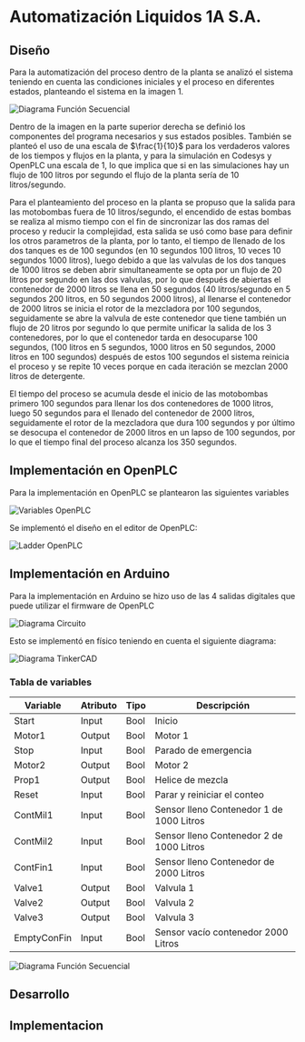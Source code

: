 # Automatización Liquidos 1A S.A.
## Diseño
Para la automatización del proceso dentro de la planta se analizó el sistema teniendo en cuenta las condiciones iniciales y el proceso en diferentes estados, planteando el sistema en la imagen 1.

![Diagrama Función Secuencial](analisis.jpg)

Dentro de la imagen en la parte superior derecha se definió los componentes del programa necesarios y sus estados posibles. También se planteó el uso de una escala de $\frac{1}{10}$ para los verdaderos valores de los tiempos y flujos en la planta, y para la simulación en Codesys y OpenPLC una escala de 1, lo que implica que si en las simulaciones hay un flujo de 100 litros por segundo el flujo de la planta sería de 10 litros/segundo.

Para el planteamiento del proceso en la planta se propuso que la salida para las motobombas fuera de 10 litros/segundo, el encendido de estas bombas se realiza al mismo tiempo con el fin de sincronizar las dos ramas del proceso y reducir la complejidad, esta salida se usó como base para definir los otros parametros de la planta, por lo tanto, el tiempo de llenado de los dos tanques es de 100 segundos (en 10 segundos 100 litros, 10 veces 10 segundos 1000 litros), luego debido a que las valvulas de los dos tanques de 1000 litros se deben abrir simultaneamente se opta por un flujo de 20 litros por segundo en las dos valvulas, por lo que después de abiertas el contenedor de 2000 litros se llena en 50 segundos (40 litros/segundo en 5 segundos 200 litros, en 50 segundos 2000 litros), al llenarse el contenedor de 2000 litros se inicia el rotor de la mezcladora por 100 segundos, seguidamente se abre la valvula de este contenedor que tiene también un flujo de 20 litros por segundo lo que permite unificar la salida de los 3 contenedores, por lo que el contenedor tarda en desocuparse 100 segundos, (100 litros en 5 segundos, 1000 litros en 50 segundos, 2000 litros en 100 segundos) después de estos 100 segundos el sistema reinicia el proceso y se repite 10 veces porque en cada iteración se mezclan 2000 litros de detergente.

El tiempo del proceso se acumula desde el inicio de las motobombas primero 100 segundos para llenar los dos contenedores de 1000 litros, luego 50 segundos para el llenado del contenedor de 2000 litros, seguidamente el rotor de la mezcladora que dura 100 segundos y por último se desocupa el contenedor de 2000 litros en un lapso de 100 segundos, por lo que el tiempo final del proceso alcanza los 350 segundos.

## Implementación en OpenPLC

Para la implementación en OpenPLC se plantearon las siguientes variables 

![Variables OpenPLC](VarsOpenPLC.jpeg)

Se implementó el diseño en el editor de OpenPLC:

![Ladder OpenPLC](Ladder_Prototipo_Arduino_page-0001.jpg)

## Implementación en Arduino

Para la implementación en Arduino se hizo uso de las 4 salidas digitales que puede utilizar el firmware de OpenPLC 

![Diagrama Circuito](Prototipo%20Arduino%20Dise%C3%B1o%20Circuito%20Electrico_page-0001.jpg)

Esto se implementó en físico teniendo en cuenta el siguiente diagrama: 

![Diagrama TinkerCAD](arduinoTinker.jpeg)

### Tabla de variables
| Variable    | Atributo | Tipo | Descripción                              |
| ----------- | -------- | ---- | ---------------------------------------- |
| Start       | Input    | Bool | Inicio                                   |
| Motor1      | Output   | Bool | Motor 1                                  |
| Stop        | Input    | Bool | Parado de emergencia                     |
| Motor2      | Output   | Bool | Motor 2                                  |
| Prop1       | Output   | Bool | Helice de mezcla                         |
| Reset       | Input    | Bool | Parar y reiniciar el conteo              |
| ContMil1    | Input    | Bool | Sensor lleno Contenedor 1 de 1000 Litros |
| ContMil2    | Input    | Bool | Sensor lleno Contenedor 2 de 1000 Litros |
| ContFin1    | Input    | Bool | Sensor lleno Contenedor de 2000 Litros   |
| Valve1      | Output   | Bool | Valvula 1                                |
| Valve2      | Output   | Bool | Valvula 2                                |
| Valve3      | Output   | Bool | Valvula 3                                |
| EmptyConFin | Input    | Bool | Sensor vacío contenedor 2000 Litros      |

![Diagrama Función Secuencial](diagramaSeq.png)

## Desarrollo
## Implementacion